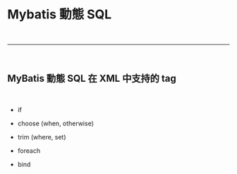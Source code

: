 # Mybatis 動態 SQL

<br>

---

<br>

## MyBatis 動態 SQL 在 XML 中支持的 tag

<br>

* if

* choose (when, otherwise)

* trim (where, set)

* foreach

* bind

<br>



